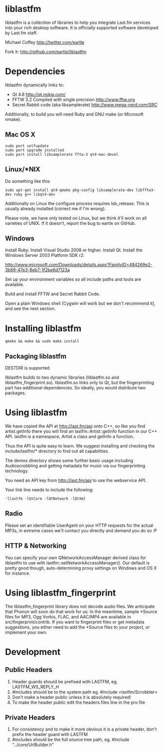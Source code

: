 liblastfm
=========
liblastfm is a collection of libraries to help you integrate Last.fm services
into your rich desktop software. It is officially supported software developed
by Last.fm staff.

Michael Coffey  http://twitter.com/eartle

Fork it: http://github.com/eartle/liblastfm


Dependencies
============
liblastfm dynamically links to:

* Qt 4.8
  http://qt.nokia.com/
* FFTW 3.2
  Compiled with single precision
  http://www.fftw.org
* Secret Rabbit code (aka libsamplerate)
  http://www.mega-nerd.com/SRC

Additionally, to build you will need Ruby and GNU make (or Microsoft nmake).

Mac OS X
--------
    sudo port selfupdate
    sudo port upgrade installed
    sudo port install libsamplerate fftw-3 qt4-mac-devel

Linux/*NIX
----------
Do something like this:

    sudo apt-get install qt4-qmake pkg-config libsamplerate-dev libfftw3-dev ruby g++ libqt4-dev

Additionally on Linux the configure process requires lsb_release. This is
usually already installed (correct me if I'm wrong).

Please note, we have only tested on Linux, but we think it'll work on all
varieties of UNIX. If it doesn't, report the bug to eartle on GitHub.

Windows
-------
Install Ruby. Install Visual Studio 2008 or higher. Install Qt. Install the
Windows Server 2003 Platform SDK r2:

http://www.microsoft.com/Downloads/details.aspx?FamilyID=484269e2-3b89-47e3-8eb7-1f2be6d7123a

Set up your environment variables so all include paths and tools are
available.

Build and install FFTW and Secret Rabbit Code.

Open a plain Windows shell (Cygwin will work but we don't recommend it), and
see the next section.


Installing liblastfm
====================
    qmake && make && sudo make install

Packaging liblastfm
-------------------
DESTDIR is supported.

liblastfm builds to two dynamic libraries (liblastfm.so and
liblastfm_fingerprint.so). liblastfm.so links only to Qt, but the
fingerprinting part has additional dependencies. So ideally, you would
distribute two packages.


Using liblastfm
===============
We have copied the API at http://last.fm/api onto C++, so like you find
artist.getInfo there you will find an lastfm::Artist::getInfo function in our
C++ API. lastfm is a namespace, Artist a class and getInfo a function.

Thus the API is quite easy to learn. We suggest installing and checking the
include/lastfm/* directory to find out all capabilities.

The demos directory shows some further basic usage including Audioscrobbling
and getting metadata for music via our fingerprinting technology.

You need an API key from http://last.fm/api to use the webservice API.

Your link line needs to include the following:

    -llastfm -lQtCore -lQtNetwork -lQtXml

Radio
-----
Please set an identifiable UserAgent on your HTTP requests for the actual MP3s,
in extreme cases we'll contact you directly and demand you do so :P

HTTP & Networking
-----------------
You can specify your own QNetworkAccessManager derived class for liblastfm to
use with lastfm::setNetworkAccessManager(). Our default is pretty good
though, auto-determining proxy settings on Windows and OS X for instance.


Using liblastfm_fingerprint
===========================
The liblastfm_fingerprint library does not decode audio files. We anticipate
that Phonon will soon do that work for us. In the meantime, sample *Source
files for MP3, Ogg Vorbis, FLAC, and AAC/MP4 are available in
src/fingerprint/contrib. If you want to fingerprint files or get metadata
suggestions, you either need to add the *Source files to your project, or
implement your own.


Development
===========
Public Headers
--------------
1. Header guards should be prefixed with LASTFM, eg. LASTFM_WS_REPLY_H
2. #includes should be to the system path eg. #include <lastfm/Scrobbler>
3. Don't make a header public unless it is absolutely required!
4. To make the header public edit the headers.files line in the pro file

Private Headers
---------------
1. For consistency and to make it more obvious it is a private header, don't
   prefix the header guard with LASTFM
2. #includes should be the full source tree path, eg.
   #include "../core/UrlBuilder.h"
